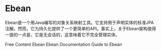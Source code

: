 # Ebean

Ebean是一个用Java编写的对象关系映射工具。它支持用于声明实体的标准JPA注解。然而，它为持久化提供了一个更简单的API。事实上，关于Ebean架构值得一提的一点是，它是无会话的，这意味着它不完全管理实体。

<ResourceGroupTitle>Free Content</ResourceGroupTitle>
<BadgeLink colorScheme='blue' badgeText='Official Site' href='https://ebean.io/'>Ebean</BadgeLink>
<BadgeLink colorScheme='blue' badgeText='Official Doc' href='https://ebean.io/docs/'>Ebean Documentation</BadgeLink>
<BadgeLink colorScheme='yellow' badgeText='Read' href='https://www.baeldung.com/ebean-orm'>Guide to Ebean</BadgeLink>